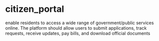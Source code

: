 # citizen_portal
 enable residents to access a wide range of government/public services online. The platform should allow users to submit applications, track requests, receive updates, pay bills, and download official documents
